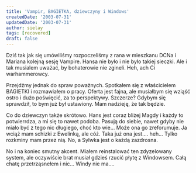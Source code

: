 ```yaml
---
title: 'Vampir, BAGIETKA, dziewczyny i Windows'
createdDate: '2003-07-31'
updatedDate: '2003-07-31'
author: sielay
tags: [recovered]
draft: false
---
```


Dziś tak jak się umówiliśmy rozpoczeliśmy z rana w mieszkanu DCNa i Mariana kolejną sesję Vampire. Hansa nie było i nie było takiej sieczki. Ale i tak musialem uważać, by bohaterowie nie zgineli. Heh, ach Ci warhammerowcy.

Przejdźmy jednak do spraw poważnych. Spotkałem się z właścicielem BAGIETKI i rozmawiałem o pracy. Oferta jest fajna, ale musiałbym się wziąść ostro i dużo poświęcić, za to perspektywy. Szczerze? Gdybym się sprawdził, to bym już był ustawiony. Mam nadzieję, że tak będzie.

Co do dziewczyn także skrótowo. Hans jest coraz bliżej Magdy i każdy to potwierrdza, a mi się to nawet podoba. Pasują do siebie, nawet gdyby nie miało być z tego nic długiego, choć kto wie... Może ona go zreforumuje. Ja wciąż mam schizki z Ewelinką, ale cóż. Taka już ona jest.... heh... Tylko rozkminy mam przez nią. No, a Sylwka jest o każdą zazdrosna.

No i na koniec smutny akcent. Miałem reinstalować ten zdyzelowany system, ale oczywiście brat musiał gdzieś rzucić płytę z Windowsem. Całą chatę przetrząsnełem i nic... Windy nie ma....
<!-- ania
July 31, 2003, 4:14 am
nie znasz hahah

fajny blob jak już pisałam ale co to za ewelinka....heheheh fajny no pa buziaki

MadziaS
July 31, 2003, 9:33 am


Hmmmmmmm ... No wiecie ... Ja was nie czaje ... Poswirowac nie mozna czy co ?? ;] Bo od razu ktos sobie cos mysli ;] No ale myslcie se co chcecie !! Macie pecha buahahahaha ;]
MadziaS
July 31, 2003, 9:43 am


:[[[[[[[[[
EWELEK
July 31, 2003, 10:48 am


Siema Madzia nie pekaj poswirowac mozesz ale zastanow sie nad tym wszystkim bardzo dobrze..bo inaczej stracisz okazje...a ja i ŁUKASZ hhhhmm jakie rozkminki masz przezemnie????
MadziaS
July 31, 2003, 11:51 am


Ewelina . Nad czym mam sie zastanowic ?? Ja ciagle sie zastanawiam i mi to na dobre nie wychodzi ;] Ale ty wiesz co ja o tym wszystkim mysle ... Ludzie za duzo zwracaja uwagi na innych, a powinni sie zajac soba !! Ok koncze ... I Ewelek ... Lukasz ... Powodzenia :P Papa :*
ewelek
July 31, 2003, 12:06 pm


Madzia.Wiec tak zeczywiscie ludzie powinni na siebie zwracac uwage a nie na innych ale wiesz to nieraz widac mimo tylko z jednej strony ale sa wyjatki,,,co ja i Łukasz??ty tez za duzo myslisz .Łukasz z rob cos z Magda ona jakas taka inna..hahaha.Jak bedziesz mila zawsze czas to wpadaj na BUKOWE!!!!!
MadziaS
July 31, 2003, 12:12 pm


Buehehe ... ;] Nic mi nie robcie ;] Ja tylko stwierdzam fakty i zycze wam jak najlepiej !! Czy to cos zlego ?? Ewelinko ... Przejrzyj na oczy !! I Ewelina na mnie nie nasylaj Lukasza !! Bo Cie poszczuje moim groznym psem ;] Buahahaha ... ;]
EWELEK
July 31, 2003, 12:53 pm


Jakie fakty o co ci chodzi??? psa? poszczujesz mnie psem??lal boje sie!! Łukasz ratuj!!! behehehe i sama przejzyj na oczy!!!haha
MadziaS
July 31, 2003, 12:57 pm


Buahahaha ... No boj sie boj buahaha ... Moj piesek ci moze duzo zrobic ;] No i znowu sie wysluzasz Lukaszem buehehehe ... ;] I ty mi tutaj gadasz ze cos tam cos tam ... No to teraz mi tu powiedz co ja mam przejzec ?? Ja nie mam nic do przejrzenia ... Ja wszystko ( chyba ) widze ... No ale jak mowisz ze mam przejrzec to mi teraz powiedz ... Czegos nie widze czy co ?? :[
MadziaS
July 31, 2003, 12:58 pm


BLAD BLAD !! *wyluzasz = wyslugujesz ;]
MadziaS
July 31, 2003, 12:59 pm


Eh ... Dobra ... Ludzie nie zwracajcie uwagi na moje bledy ;] Ale mi sie tu u Eweliny klawisze myla ;]
EWELEK
July 31, 2003, 1:04 pm


Wiec tak no moze widzisz cos tam jak kazdy ale nie widzisz tego co powinas czyli chlopacy!!! a oco mi chodzi o to chodzi ze nie widzisz kto do ciebie zarywa!!!!! i te osoby co ci mowilam ...to one tak ale nie wszyscy 2-3 chlopakow zarywa a ty nie widzisz tego..przejrzyj na oczy a co ja mam zobaczyc co mam przejrzec???co bbyyyhehehe ale rozmowki kumpelo!!
MadziaS
July 31, 2003, 1:07 pm


Ewelina . Ty mi juz tak w glowie pomieszalas ze ja nie wiem co myslec ... I powiedz mi jeszcze raz kto do mnie zarywa bo ciagle ich dodajesz i odejmujesz ;] Nie czaje ... No to mi potem napisz KTO ??!!! Ok ?? Dobra to juz idziemy na dwor bo nasza \" kochana\" Gabrysia na nas czeka ;] Looz hehehe ... No i masz mi napisac ... Pa :****
EWELEK
July 31, 2003, 2:42 pm


ojejku ty tez mi mieszasz w tej mojej glowie...sama juz nie wiem co myslec i ty tez nie wiesz .,to wszystko jest takie dziwne a ty co myslisz Łukasz kto zarywa do Magdy???? -->
